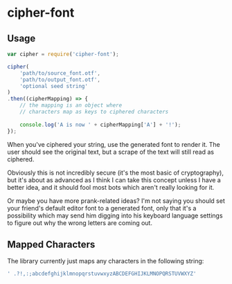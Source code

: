 # cipher-font

## Usage

``` javascript
var cipher = require('cipher-font');

cipher(
    'path/to/source_font.otf',
    'path/to/output_font.otf',
    'optional seed string'
)
.then((cipherMapping) => {
    // the mapping is an object where
    // characters map as keys to ciphered characters
    
    console.log('A is now ' + cipherMapping['A'] + '!');
});
```

When you've ciphered your string, use the generated font to render it. The user should see the original text, but a scrape of the text will still read as ciphered.

Obviously this is not incredibly secure (it's the most basic of cryptography), but it's about as advanced as I think I can take this concept unless I have a better idea, and it should fool most bots which aren't really looking for it.

Or maybe you have more prank-related ideas? I'm not saying you should set your friend's default editor font to a generated font, only that it's a possibility which may send him digging into his keyboard language settings to figure out why the wrong letters are coming out.

## Mapped Characters

The library currently just maps any characters in the following string:

``` javascript
' .?!,:;abcdefghijklmnopqrstuvwxyzABCDEFGHIJKLMNOPQRSTUVWXYZ'
```